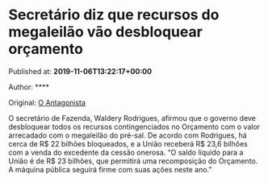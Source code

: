 
# Secretário diz que recursos do megaleilão vão desbloquear orçamento

Published at: **2019-11-06T13:22:17+00:00**

Author: ****

Original: [O Antagonista](https://www.oantagonista.com/economia/secretario-diz-que-recursos-do-megaleilao-vao-desbloquear-orcamento/)

O secretário de Fazenda, Waldery Rodrigues, afirmou que o governo deve desbloquear todos os recursos contingenciados no Orçamento com o valor arrecadado com o megaleilão do pré-sal.
De acordo com Rodrigues, há cerca de R$ 22 bilhões bloqueados, e a União receberá R$ 23,6 bilhões com a venda do excedente da cessão onerosa.
“O saldo líquido para a União é de R$ 23 bilhões, que permitirá uma recomposição do Orçamento. A máquina pública seguirá firme com suas ações neste ano.”
